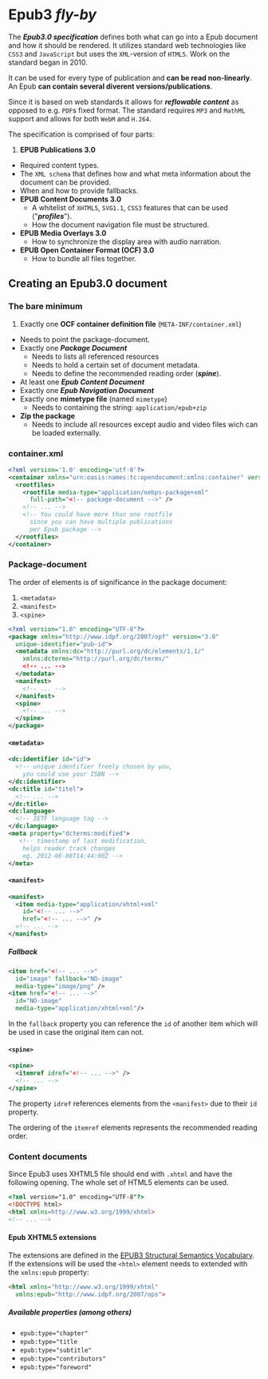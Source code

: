 # Epub3 *fly-by*

The ***Epub3.0 specification*** defines both what can go into a Epub document and how it should be rendered. It utilizes standard web technologies like `CSS3` and `JavaScript` but uses the `XML`-version of `HTML5`. Work on the standard began in 2010.

It can be used for every type of publication and **can be read non-linearly**. An Epub **can contain several diverent versions/publications**.

Since it is based on web standards it allows for ***reflowable content*** as opposed to e.g. `PDF`s fixed format. The standard requires `MP3` and `MathML` support and allows for both `WebM` and `H.264`.

The specification is comprised of four parts:

1. **EPUB Publications 3.0**
  - Required content types.
  - The `XML schema` that defines how and what meta information about the document can be provided.
  - When and how to provide fallbacks.
- **EPUB Content Documents 3.0**
  - A whitelist of `XHTML5`, `SVG1.1`, `CSS3` features that can be used ("***profiles***").
  - How the document navigation file must be structured.
- **EPUB Media Overlays 3.0**
  - How to synchronize the display area with audio narration.
- **EPUB Open Container Format (OCF) 3.0**
  - How to bundle all files together.

## Creating an Epub3.0 document

### The bare minimum

1. Exactly one **OCF container definition file** (`META-INF/container.xml`)
  - Needs to point the package-document.
- Exactly one ***Package Document***  
  - Needs to lists all referenced resources
  - Needs to hold a certain set of document metadata.
  - Needs to define the recommended reading order (***spine***).
- At least one ***Epub Content Document***
- Exactly one ***Epub Navigation Document***
- Exactly one **mimetype file** (named `mimetype`)  
  - Needs to containing the string: `application/epub+zip`
- **Zip the package**  
  - Needs to include all resources except audio and video files wich can be loaded externally.

### container.xml

```xml
<?xml version='1.0' encoding='utf-8'?>
<container xmlns="urn:oasis:names:tc:opendocument:xmlns:container" version="1.0">
  <rootfiles>
    <rootfile media-type="application/oebps-package+xml"
      full-path="<!-- package-document -->" />
    <!-- ... -->
    <!-- You could have more than one rootfile
      since you can have multiple publications
      per Epub package -->
  </rootfiles>
</container>
```

### Package-document

The order of elements is of significance in the package document:

1. `<metadata>`
2. `<manifest>`
3. `<spine>`

```xml
<?xml version="1.0" encoding="UTF-8"?>
<package xmlns="http://www.idpf.org/2007/opf" version="3.0"
  unique-identifier="pub-id">
  <metadata xmlns:dc="http://purl.org/dc/elements/1.1/"
    xmlns:dcterms="http://purl.org/dc/terms/"
    <!-- ... -->
  </metadata>
  <manifest>
    <!-- ... -->
  </manifest>
  <spine>
    <!-- ... -->
  </spine>
</package>
```

#### `<metadata>`

```xml
<dc:identifier id="id">
  <!-- unique identifier freely chosen by you,
    you could use your ISBN -->
</dc:identifier>
<dc:title id="titel">
  <!-- ... -->
</dc:title>
<dc:language>
  <!-- IETF language tag -->
</dc:language>
<meta property="dcterms:modified">
   <!-- timestamp of last modification,
    helps reader track changes
    eg. 2012-06-08T14:44:00Z -->
</meta>
```


#### `<manifest>`

```xml
<manifest>
  <item media-type="application/xhtml+xml"
    id="<!-- ... -->"
    href="<!-- ... -->" />
  <!-- ... -->
</manifest>
```

##### Fallback

```xml
<item href="<!-- ... -->"
  id="image" fallback="NO-image"
  media-type="image/png" />
<item href="<!-- ... -->"
  id="NO-image"
  media-type="application/xhtml+xml"/>
```

In the `fallback` property you can reference the `id` of another item which will be used in case the original item can not.

#### `<spine>`

```xml
<spine>
  <itemref idref="<!-- ... -->" />
  <!-- ... -->
</spine>
```

The property `idref` references elements from the `<manifest>` due to their `id` property.

The ordering of the `itemref` elements represents the recommended reading order.

### Content documents

Since Epub3 uses XHTML5 file should end with `.xhtml` and have the following opening. The whole set of HTML5 elements can be used.

```html
<?xml version="1.0" encoding="UTF-8"?>
<!DOCTYPE html>
<html xmlns=http://www.w3.org/1999/xhtml>
<!-- ... -->
```

#### Epub XHTML5 extensions

The extensions are defined in the [EPUB3 Structural Semantics Vocabulary](http://www.idpf.org/epub/vocab/structure/). If the extensions will be used the `<html>` element needs to extended with the `xmlns:epub` property:

```html
<html xmlns="http://www.w3.org/1999/xhtml"
  xmlns:epub="http://www.idpf.org/2007/ops">
```

##### Available properties (among others)

- `epub:type="chapter"`
- `epub:type="title`
- `epub:type="subtitle"`
- `epub:type="contributors"`
- `epub:type="foreword"`
